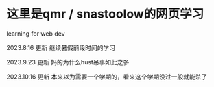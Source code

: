 # 这里是qmr / snastoolow的网页学习
learning for web dev


2023.8.16 更新 继续暑假前段时间的学习

2023.9.23 更新 妈的为什么hust吊事如此之多

2023.10.16 更新 本来以为需要一个学期的，看来这个学期没过一般就能杀了
